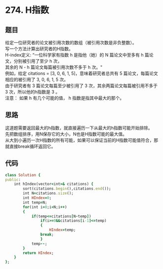 # 274. H指数
## 题目
给定一位研究者的论文被引用次数的数组（被引用次数是非负整数）。               
写一个方法计算出研究者的H指数。               
H-index定义: “一位科学家有指数 h 是指他（她）的 N 篇论文中至多有 h 篇论文，分别被引用了至少 h 次，               
其余的 N - h 篇论文每篇被引用次数不多于 h 次。"               
例如，给定 citations = [3, 0, 6, 1, 5]，意味着研究者总共有 5 篇论文，每篇论文相应的被引用了 3, 0, 6, 1, 5 次。               
由于研究者有 3 篇论文每篇至少被引用了 3 次，其余两篇论文每篇被引用不多于 3 次，所以他的h指数是 3 。               
注意： 如果 h 有几个可能的值， h 指数是指其中最大的那个。               
## 思路
这道题需要返回最大的h指数，就直接遍历一下从最大的h指数可能开始排除。         
先把数组排序，用N保存它的大小，N也是H指数可能的最大值。       
从大到小遍历一次H指数的所有可能，如果可以保证当前的H指数可能值符合，那就直接break循环返回它。                   
## 代码
```ruby
class Solution {
public:
    int hIndex(vector<int>& citations) {
        sort(citations.begin(),citations.end());
        int N=citations.size();
        int HIndex=0;
        int temp=N;
        for(int i=0;i<N;i++)
        {
            if(temp<=citations[N-temp])
                if(i>=0&&citations[i-1]<=temp)
                {
                    HIndex=temp;
                break;
                }  
            temp--;
        }
        return HIndex;
    }
};
```
